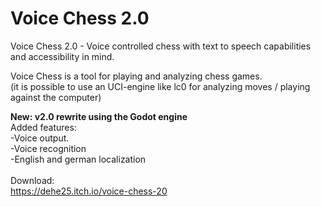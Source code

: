 # Voice Chess 2.0
Voice Chess 2.0 - Voice controlled chess with text to speech capabilities and accessibility in mind.

Voice Chess is a tool for playing and analyzing chess games.<br>
(it is possible to use an UCI-engine like lc0 for analyzing moves / playing against the computer)


<b>New: v2.0 rewrite using the Godot engine</b><br>
Added features:<br>
-Voice output.<br>
-Voice recognition<br>
-English and german localization<br>
<br>
Download:<br>
https://dehe25.itch.io/voice-chess-20
